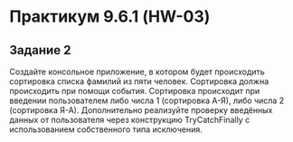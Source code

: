 ﻿# Практикум 9.6.1 (HW-03)
## Задание 2
Создайте консольное приложение, в котором будет происходить сортировка списка фамилий из пяти человек.
Сортировка должна происходить при помощи события.
Сортировка происходит при введении пользователем либо числа 1 (сортировка А-Я), либо числа 2 (сортировка Я-А).
Дополнительно реализуйте проверку введённых данных от пользователя через конструкцию TryCatchFinally
с использованием собственного типа исключения.